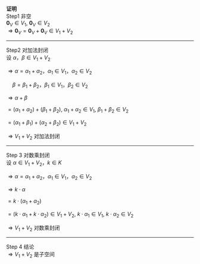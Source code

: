**证明**    
Step1 非空    
 $\mathbf0_V\in V_1,\ \mathbf0_V\in V_2$     
 $\Rightarrow\mathbf0_V=\mathbf0_V+\mathbf0_V\in V_1+V_2$     
    
---    
    
Step2 对加法封闭    
设 $\alpha，\beta\in V_1+V_2$     
    
 $\Rightarrow\alpha=\alpha_1+\alpha_2，\alpha_1\in V_1， \alpha_2\in V_2$     
    
 $\quad\beta=\beta_1+\beta_2，\beta_1\in V_1，\beta_2\in V_2$     
    
 $\Rightarrow\alpha+\beta$     
    
 $=(\alpha_1+\alpha_2)+(\beta_1+\beta_2),\ \alpha_1+\alpha_2\in V_1,\ \beta_1+\beta_2\in V_2$     
    
 $=(\alpha_1+\beta_1)+(\alpha_2+\beta_2)    
\in V_1+V_2$     
    
 $\Rightarrow V_1+V_2$ 对加法封闭    
    
---    
    
Step 3 对数乘封闭    
设  $\alpha\in V_1+V_2，k\in K$     
    
 $\Rightarrow\alpha    
=\alpha_1+\alpha_2，\alpha_1\in V_1，\alpha_2\in V_2$     
    
 $\Rightarrow k\cdot\alpha$     
    
 $=k\cdot(\alpha_1+\alpha_2)$     
    
 $=(k\cdot\alpha_1+k\cdot\alpha_2)\in V_1+V_2,\ k\cdot\alpha_1\in V_1,\ k\cdot\alpha_2\in V_2$     
    
 $\Rightarrow V_1+V_2$ 对数乘封闭    
    
---    
    
Step 4 结论    
 $\Rightarrow V_1+V_2$ 是子空间    

